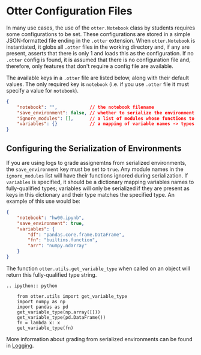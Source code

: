 # Otter Configuration Files

In many use cases, the use of the `otter.Notebook` class by students requires some configurations to be set. These configurations are stored in a simple JSON-formatted file ending in the `.otter` extension. When `otter.Notebook` is instantiated, it globs all `.otter` files in the working directory and, if any are present, asserts that there is only 1 and loads this as the configuration. If no `.otter` config is found, it is assumed that there is no configuration file and, therefore, only features that don't require a config file are available.

The available keys in a `.otter` file are listed below, along with their default values. The only required key is `notebook` (i.e. if you use `.otter` file it must specify a value for `notebook`).

```json
{
    "notebook": "",            // the notebook filename
    "save_environment": false, // whether to serialize the environment in the log during checks
    "ignore_modules": [],      // a list of modules whose functions to ignore during serialization
    "variables": {}            // a mapping of variable names -> types to resitrct during serialization
}
```

## Configuring the Serialization of Environments

If you are using logs to grade assignemtns from serialized environments, the `save_environment` key must be set to `true`. Any module names in the `ignore_modules` list will have their functions ignored during serialization. If `variables` is specified, it should be a dictionary mapping variables names to fully-qualified types; variables will only be serialized if they are present as keys in this dictionary and their type matches the specified type. An example of this use would be:

```json
{
    "notebook": "hw00.ipynb",
    "save_environment": true,
    "variables": {
        "df": "pandas.core.frame.DataFrame",
        "fn": "builtins.function",
        "arr": "numpy.ndarray"
    }
}
```

The function `otter.utils.get_variable_type` when called on an object will return this fully-qualified type string.

```eval_rst
.. ipython:: python

    from otter.utils import get_variable_type
    import numpy as np
    import pandas as pd
    get_variable_type(np.array([]))
    get_variable_type(pd.DataFrame())
    fn = lambda x: x
    get_variable_type(fn)
```

More information about grading from serialized environments can be found in [Logging](../logging.md).
